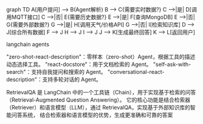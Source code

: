 graph TD
    A[用户提问] --> B(Agent解析)
    B --> C{需要实时数据?}
    C -->|是| D[调用MQTT接口]
    C -->|否| E{需要历史数据?}
    E -->|是| F[查询MongoDB]
    E -->|否| G{需要外部数据?}
    G -->|是| H[调用天气/价格API]
    G -->|否| I[检索知识库]
    D --> J[综合所有数据]
    F --> J
    H --> J
    I --> J
    J --> K[生成最终回答]
    K --> L[返回用户]


langchain  agents

"zero-shot-react-description"：零样本（zero-shot）Agent，根据工具的描述动态选择工具。
"react-docstore"：用于文档检索的 Agent。
"self-ask-with-search"：支持自我提问和搜索的 Agent。
"conversational-react-description"：支持多轮对话的 Agent。

RetrievalQA 是 LangChain 中的一个工具链（Chain），用于实现基于检索的问答（Retrieval-Augmented Question Answering）。
它的核心功能是结合检索器（Retriever）和语言模型（LLM），通过 RetrievalQA，实现基于外部知识库的智能问答系统，
结合检索器和语言模型的优势，生成更准确和可靠的答案